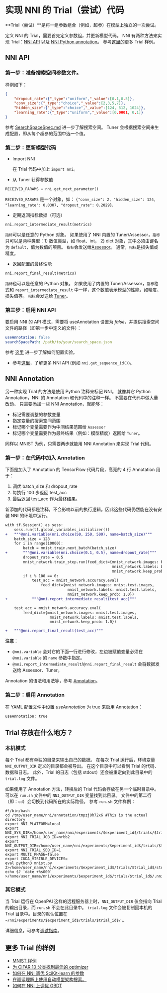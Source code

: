 # 实现 NNI 的 Trial（尝试）代码

**Trial（尝试）**是将一组参数组合（例如，超参）在模型上独立的一次尝试。

定义 NNI 的 Trial，需要首先定义参数组，并更新模型代码。 NNI 有两种方法来实现 Trial：[NNI API](#nni-api) 以及 [NNI Python annotation](#nni-annotation)。 参考[这里的](#more-examples)更多 Trial 样例。

<a name="nni-api"></a>

## NNI API

### 第一步：准备搜索空间参数文件。

样例如下：

```json
{
    "dropout_rate":{"_type":"uniform","_value":[0.1,0.5]},
    "conv_size":{"_type":"choice","_value":[2,3,5,7]},
    "hidden_size":{"_type":"choice","_value":[124, 512, 1024]},
    "learning_rate":{"_type":"uniform","_value":[0.0001, 0.1]}
}
```

参考 [SearchSpaceSpec.md](./SearchSpaceSpec.md) 进一步了解搜索空间。 Tuner 会根据搜索空间来生成配置，即从每个超参的范围中选一个值。

### 第二步：更新模型代码

* Import NNI
    
    在 Trial 代码中加上 `import nni`。

* 从 Tuner 获得参数值

```python
RECEIVED_PARAMS = nni.get_next_parameter()
```

`RECEIVED_PARAMS` 是一个对象，如： `{"conv_size": 2, "hidden_size": 124, "learning_rate": 0.0307, "dropout_rate": 0.2029}`.

* 定期返回指标数据（可选）

```python
nni.report_intermediate_result(metrics)
```

`指标`可以是任意的 Python 对象。 如果使用了 NNI 内置的 Tuner/Assessor，`指标`只可以是两种类型：1) 数值类型，如 float、int， 2) dict 对象，其中必须由键名为 `default`，值为数值的项目。 `指标`会发送给[Assessor](BuiltinAssessors.md)。 通常，`指标`是损失值或精度。

* 返回配置的最终性能

```python
nni.report_final_result(metrics)
```

`指标`也可以是任意的 Python 对象。 如果使用了内置的 Tuner/Assessor，`指标`格式和 `report_intermediate_result` 中一样，这个数值表示模型的性能，如精度、损失值等。 `指标`会发送给 [Tuner](BuiltinTuner.md)。

### 第三步：启用 NNI API

要启用 NNI 的 API 模式，需要将 useAnnotation 设置为 *false*，并提供搜索空间文件的路径（即第一步中定义的文件）：

```yaml
useAnnotation: false
searchSpacePath: /path/to/your/search_space.json
```

参考 [这里](ExperimentConfig.md) 进一步了解如何配置实验。

* 参考[这里](https://nni.readthedocs.io/en/latest/sdk_reference.html)，了解更多 NNI API (例如 `nni.get_sequence_id()`)。

<a name="nni-annotation"></a>

## NNI Annotation

另一种实现 Trial 的方法是使用 Python 注释来标记 NNI。 就像其它 Python Annotation，NNI 的 Annotation 和代码中的注释一样。 不需要在代码中做大量改动。 只需要添加一些 NNI Annotation，就能够：

* 标记需要调整的参数变量 
* 指定变量的搜索空间范围
* 标记哪个变量需要作为中间结果范围给 `Assessor`
* 标记哪个变量需要作为最终结果（例如：模型精度）返回给 `Tuner`。 

同样以 MNIST 为例，只需要两步就能用 NNI Annotation 来实现 Trial 代码。

### 第一步：在代码中加入 Annotation

下面是加入了 Annotation 的 TensorFlow 代码片段，高亮的 4 行 Annotation 用于：

1. 调优 batch\_size 和 dropout\_rate
2. 每执行 100 步返回 test\_acc
3. 最后返回 test\_acc 作为最终结果。

新添加的代码都是注释，不会影响以前的执行逻辑。因此这些代码仍然能在没有安装 NNI 的环境中运行。

```diff
with tf.Session() as sess:
    sess.run(tf.global_variables_initializer())
+   """@nni.variable(nni.choice(50, 250, 500), name=batch_size)"""
    batch_size = 128
    for i in range(10000):
        batch = mnist.train.next_batch(batch_size)
+       """@nni.variable(nni.choice(0.1, 0.5), name=dropout_rate)"""
        dropout_rate = 0.5
        mnist_network.train_step.run(feed_dict={mnist_network.images: batch[0],
                                                mnist_network.labels: batch[1],
                                                mnist_network.keep_prob: dropout_rate})
        if i % 100 == 0:
            test_acc = mnist_network.accuracy.eval(
                feed_dict={mnist_network.images: mnist.test.images,
                            mnist_network.labels: mnist.test.labels,
                            mnist_network.keep_prob: 1.0})
+           """@nni.report_intermediate_result(test_acc)"""

    test_acc = mnist_network.accuracy.eval(
        feed_dict={mnist_network.images: mnist.test.images,
                    mnist_network.labels: mnist.test.labels,
                    mnist_network.keep_prob: 1.0})

+   """@nni.report_final_result(test_acc)"""
```

**注意**：

* `@nni.variable` 会对它的下面一行进行修改，左边被赋值变量必须在 `@nni.variable` 的 `name` 参数中指定。
* `@nni.report_intermediate_result`/`@nni.report_final_result` 会将数据发送给 Assessor、Tuner。 

Annotation 的语法和用法等，参考 [Annotation](AnnotationSpec.md)。

### 第二步：启用 Annotation

在 YAML 配置文件中设置 *useAnnotation* 为 true 来启用 Annotation：

    useAnnotation: true
    

## Trial 存放在什么地方？

### 本机模式

每个 Trial 都有单独的目录来输出自己的数据。 在每次 Trial 运行后，环境变量 `NNI_OUTPUT_DIR` 定义的目录都会被导出。 在这个目录中可以看到 Trial 的代码、数据和日志。 此外，Trial 的日志（包括 stdout）还会被重定向到此目录中的 `trial.log` 文件。

如果使用了 Annotation 方法，转换后的 Trial 代码会存放在另一个临时目录中。 可以在 `run.sh` 文件中的 `NNI_OUTPUT_DIR` 变量找到此目录。 文件中的第二行（即：`cd`）会切换到代码所在的实际路径。 参考 `run.sh` 文件样例：

```shell
#!/bin/bash
cd /tmp/user_name/nni/annotation/tmpzj0h72x6 #This is the actual directory
export NNI_PLATFORM=local
export NNI_SYS_DIR=/home/user_name/nni/experiments/$experiment_id$/trials/$trial_id$
export NNI_TRIAL_JOB_ID=nrbb2
export NNI_OUTPUT_DIR=/home/user_name/nni/experiments/$eperiment_id$/trials/$trial_id$
export NNI_TRIAL_SEQ_ID=1
export MULTI_PHASE=false
export CUDA_VISIBLE_DEVICES=
eval python3 mnist.py 2>/home/user_name/nni/experiments/$experiment_id$/trials/$trial_id$/stderr
echo $? `date +%s000` >/home/user_name/nni/experiments/$experiment_id$/trials/$trial_id$/.nni/state
```

### 其它模式

当 Trial 运行在 OpenPAI 这样的远程服务器上时，`NNI_OUTPUT_DIR` 仅会指向 Trial 的输出目录，而 `run.sh` 不会在此目录中。 `trial.log` 文件会被复制回本机的 Trial 目录中。目录的默认位置在 `~/nni/experiments/$experiment_id$/trials/$trial_id$/` 。

详细信息，可参考[调试指南](HowToDebug.md)。

<a name="more-examples"></a>

## 更多 Trial 的样例

* [MNIST 样例](MnistExamples.md)
* [为 CIFAR 10 分类找到最佳的 optimizer](Cifar10Examples.md)
* [如何在 NNI 调优 SciKit-learn 的参数](SklearnExamples.md)
* [在阅读理解上使用自动模型架构搜索。](SquadEvolutionExamples.md)
* [如何在 NNI 上调优 GBDT](GbdtExample.md)